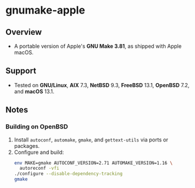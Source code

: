 # gnumake-apple

## Overview

* A portable version of Apple's **GNU Make 3.81**, as shipped with Apple macOS.

## Support

* Tested on **GNU/Linux**, **AIX** 7.3, **NetBSD** 9.3, **FreeBSD** 13.1, **OpenBSD** 7.2, and **macOS** 13.1.

## Notes

### Building on OpenBSD

1. Install `autoconf`, `automake`, `gmake`, and `gettext-utils` via ports or packages.
2. Configure and build:
   ```bash
   env MAKE=gmake AUTOCONF_VERSION=2.71 AUTOMAKE_VERSION=1.16 \
     autoreconf -vfi
   ./configure --disable-dependency-tracking
   gmake
   ```

